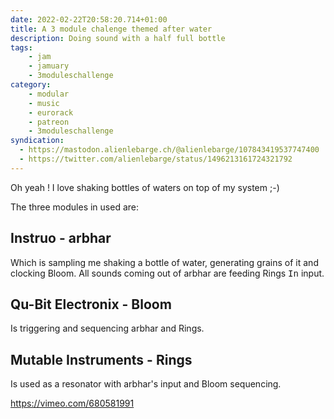 ```yaml
---
date: 2022-02-22T20:58:20.714+01:00
title: A 3 module chalenge themed after water
description: Doing sound with a half full bottle
tags:
    - jam
    - jamuary
    - 3moduleschallenge
category:
    - modular
    - music
    - eurorack
    - patreon
    - 3moduleschallenge
syndication:
  - https://mastodon.alienlebarge.ch/@alienlebarge/107843419537747400
  - https://twitter.com/alienlebarge/status/1496213161724321792
---
```

Oh yeah ! I love shaking bottles of waters on top of my system ;-)

The three modules in used are: 

## Instruo - arbhar

Which is sampling me shaking a bottle of water, generating grains of it and clocking Bloom. All sounds coming out of arbhar are feeding Rings <samp>In</samp> input.

## Qu-Bit Electronix - Bloom

Is triggering and sequencing arbhar and Rings.

## Mutable Instruments - Rings

Is used as a resonator with arbhar's input and Bloom sequencing.

https://vimeo.com/680581991
